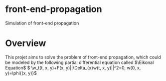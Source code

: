 # front-end-propagation
Simulation of front-end propagation
# Overview

This projet aims to solve the problem of front-end propagation, which could be modeled by the following partial differential equation called $\Eikonal Equation$ $ \w_t(t, x, y)+F(x, y)||\Delta_{x}w(t, x, y)||^2=0, w(0, x, y)=\phi{(x, y)}$
